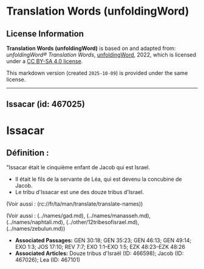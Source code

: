 # Translation Words (unfoldingWord)

## License Information

**Translation Words (unfoldingWord)** is based on and adapted from: _unfoldingWord® Translation Words_, [unfoldingWord](https://unfoldingword.org/utw), 2022, which is licensed under a [CC BY-SA 4.0 license](https://creativecommons.org/licenses/by-sa/4.0/legalcode.en).

This markdown version (created `2025-10-09`) is provided under the same license.



--------------------------------

## Issacar (id: 467025)

Issacar
=======

Définition :
------------

"Issacar était le cinquième enfant de Jacob qui est Israel.

* Il était le fils de la servante de Léa, qui est devenu la concubine de Jacob.
* Le tribu d'Issacar est une des douze tribus d'Israel.

(Voir aussi : (rc://fr/ta/man/translate/translate\-names))

(Voir aussi : (../names/gad.md), (../names/manasseh.md), (../names/naphtali.md), (../other/12tribesofisrael.md), (../names/zebulun.md))

* **Associated Passages:** GEN 30:18; GEN 35:23; GEN 46:13; GEN 49:14; EXO 1:3; JOS 17:10; REV 7:7; EXO 1:1–EXO 1:5; EZK 48:23–EZK 48:26
* **Associated Articles:** Douze tribus d'Israël (ID: 466598); Jacob (ID: 467026); Lea (ID: 467101)

